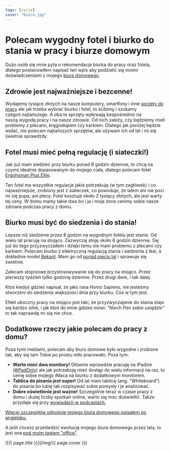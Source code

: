 ```yaml
---
tags: [zycie]
cover: "biuro.jpg"
---
```


# Polecam wygodny fotel i biurko do stania w pracy i biurze domowym

Dużo osób się mnie pyta o rekomendacje biurka do pracy oraz fotela, dlatego postanowiłem napisać ten wpis aby podzielić się moimi doświadczeniami z mojego [biura domowego](/office).

<!--More-->

## Zdrowie jest najważniejsze i bezcenne!

Wydajemy tysiące złotych na nasze komputery, smartfony i inne [sprzęty do pracy](/pl/imagazine) ale jak trzeba wybrać biurko i fotel, to ścibimy i szukamy czegoś najtańszego. A oba te sprzęty wpływają bezpośrednio na naszą wygodę pracy i na nasze zdrowie. Od nich zależy, czy będziemy mieli problemy z plecami, kręgosłupem czy karkiem. Dlatego jak poniżej będzie widać, nie polecam najtańszych sprzętów, ale używam ich od lat i mi się świetnie sprawdziły.

## Fotel musi mieć pełną regulację (i siateczki!)

Jak już mam siedzieć przy biurku ponad 8 godzin dziennie, to chcę na czymś idealnie dopasowanym do mojego ciała, dlatego polecam fotel [Ergohuman Plus Elite](https://www.centrumkrzesel.pl/fotel-ergohuman-plus-elite-bs-kmd31/3294/p).

Ten fotel ma wszystkie regulacje jakie potrzebuję (w tym zagłówek) i co najważniejsze, zrobiony jest z siateczek, co powoduje, że latem ani nie poci mi się pupa, ani plecy. Fotel kosztuje około 2 tysięcy złotych, ale jest warty tej ceny. W domu mamy takie dwa bo i ja i moja żona cenimy sobie nasze zdrowie podczas pracy z domu.

## Biurko musi być do siedzenia i do stania!

Lepsze niż siedzenie przez 8 godzin na wygodnym fotelu jest stanie. Od wielu lat pracuję na stojąco. Zazwyczaj stoję około 6 godzin dziennie. Się już do tego przyzwyczaiłem i dzięki temu nie mam problemu z plecami czy karkiem. Polecam biurko z elektryczną regulacją stania i siedzenia z Ikei, a dokładnie model [Bekant](https://www.ikea.com/pl/pl/p/bekant-biurko-z-regulacja-wysokosci-bialy-czarny-s09022521/). Mam go od [ponad pięciu lat](https://sliwinski.com/homeoffice2015/) i sprawuje się świetnie.

Zalecam stopniowe przystosowywanie się do pracy na stojąco. Przez pierwszy tydzień tylko godzinę dziennie. Przez drugi dwie, i tak dalej.

Ktoś kiedyś gdzieś napisał, że jako rasa Homo Sapiens, nie jesteśmy stworzeni do siedzenia większości dnia przy biurku. Coś w tym jest.

Efekt uboczny pracy na stojąco jest taki, że przyzwyczajenie do stania staje się bardzo silne, i jak ktoś do mnie gdzieś mówi: *"Niech Pan sobie usiądzie"* to tak naprawdę mi się nie chce.

## Dodatkowe rzeczy jakie polecam do pracy z domu?

Poza tymi meblami, polecam aby biuro domowe było wygodne i zrobione tak, aby się tam Tobie po prostu miło pracowało. Poza tym:

- **Warto mieć dwa monitory!** Głównie wprawdzie pracuję na iPadzie ([#iPadOnly](/ipadonly)) ale jak potrzebuję mieć dostęp do wielu informacji na raz, to cenię sobie mojego iMaca na biurku z dodatkowym monitorem.
- **Tablica do pisania jest super!** Od lat mam tablicę (ang. "Whiteboard") do pisania bo lubię tak rozpisywać sobie pomysły i je analizować.
- **Dobre oświetlenie jest ważne!** Szczególnie teraz w czasie pracy z domu i dużej liczby spotkań online, warto się móc doświetlić. Także przydaje się przy [wywiadach w podcastach.](/pl/gosc/)

[Więcej szczegółów odnośnie mojego biura domowego opisałem po angielsku.](/office/)

A jeśli chcesz prześledzić ewolucję mojego biura domowego przez lata, to jest ona [pod moim tagiem "office"](https://sliwinski.com/office).

![{{ page.title }}](/img/{{ page.cover }})

[n]: https://michael.gratis/nozbe_pl